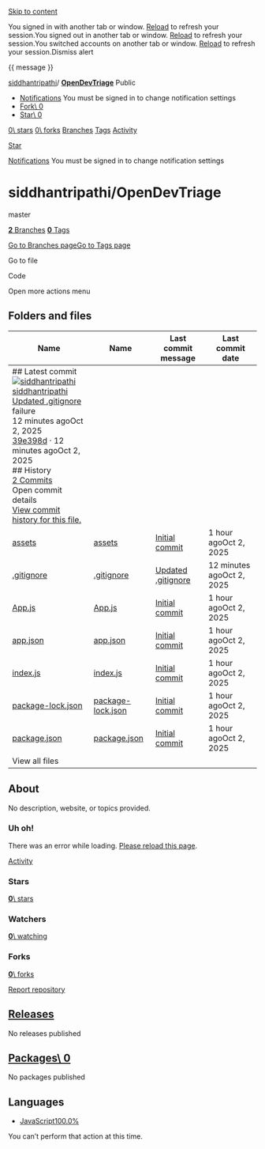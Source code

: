 [Skip to content](https://github.com/siddhantripathi/OpenDevTriage#start-of-content)

You signed in with another tab or window. [Reload](https://github.com/siddhantripathi/OpenDevTriage) to refresh your session.You signed out in another tab or window. [Reload](https://github.com/siddhantripathi/OpenDevTriage) to refresh your session.You switched accounts on another tab or window. [Reload](https://github.com/siddhantripathi/OpenDevTriage) to refresh your session.Dismiss alert

{{ message }}

[siddhantripathi](https://github.com/siddhantripathi)/ **[OpenDevTriage](https://github.com/siddhantripathi/OpenDevTriage)** Public

- [Notifications](https://github.com/login?return_to=%2Fsiddhantripathi%2FOpenDevTriage) You must be signed in to change notification settings
- [Fork\\
0](https://github.com/login?return_to=%2Fsiddhantripathi%2FOpenDevTriage)
- [Star\\
0](https://github.com/login?return_to=%2Fsiddhantripathi%2FOpenDevTriage)


[0\\
stars](https://github.com/siddhantripathi/OpenDevTriage/stargazers) [0\\
forks](https://github.com/siddhantripathi/OpenDevTriage/forks) [Branches](https://github.com/siddhantripathi/OpenDevTriage/branches) [Tags](https://github.com/siddhantripathi/OpenDevTriage/tags) [Activity](https://github.com/siddhantripathi/OpenDevTriage/activity)

[Star](https://github.com/login?return_to=%2Fsiddhantripathi%2FOpenDevTriage)

[Notifications](https://github.com/login?return_to=%2Fsiddhantripathi%2FOpenDevTriage) You must be signed in to change notification settings

# siddhantripathi/OpenDevTriage

master

[**2** Branches](https://github.com/siddhantripathi/OpenDevTriage/branches) [**0** Tags](https://github.com/siddhantripathi/OpenDevTriage/tags)

[Go to Branches page](https://github.com/siddhantripathi/OpenDevTriage/branches)[Go to Tags page](https://github.com/siddhantripathi/OpenDevTriage/tags)

Go to file

Code

Open more actions menu

## Folders and files

| Name | Name | Last commit message | Last commit date |
| --- | --- | --- | --- |
| ## Latest commit<br>[![siddhantripathi](https://avatars.githubusercontent.com/u/60621886?v=4&size=40)](https://github.com/siddhantripathi)[siddhantripathi](https://github.com/siddhantripathi/OpenDevTriage/commits?author=siddhantripathi)<br>[Updated .gitignore](https://github.com/siddhantripathi/OpenDevTriage/commit/39e398d1b085efe674aca8cabb82565a1242bc0a)<br>failure<br>12 minutes agoOct 2, 2025<br>[39e398d](https://github.com/siddhantripathi/OpenDevTriage/commit/39e398d1b085efe674aca8cabb82565a1242bc0a) · 12 minutes agoOct 2, 2025<br>## History<br>[2 Commits](https://github.com/siddhantripathi/OpenDevTriage/commits/master/) <br>Open commit details<br>[View commit history for this file.](https://github.com/siddhantripathi/OpenDevTriage/commits/master/) |
| [assets](https://github.com/siddhantripathi/OpenDevTriage/tree/master/assets "assets") | [assets](https://github.com/siddhantripathi/OpenDevTriage/tree/master/assets "assets") | [Initial commit](https://github.com/siddhantripathi/OpenDevTriage/commit/7640ace58e6b9bccd0bc2117d7bec2dff6391450 "Initial commit  Generated by create-expo-app 3.5.3.") | 1 hour agoOct 2, 2025 |
| [.gitignore](https://github.com/siddhantripathi/OpenDevTriage/blob/master/.gitignore ".gitignore") | [.gitignore](https://github.com/siddhantripathi/OpenDevTriage/blob/master/.gitignore ".gitignore") | [Updated .gitignore](https://github.com/siddhantripathi/OpenDevTriage/commit/39e398d1b085efe674aca8cabb82565a1242bc0a "Updated .gitignore") | 12 minutes agoOct 2, 2025 |
| [App.js](https://github.com/siddhantripathi/OpenDevTriage/blob/master/App.js "App.js") | [App.js](https://github.com/siddhantripathi/OpenDevTriage/blob/master/App.js "App.js") | [Initial commit](https://github.com/siddhantripathi/OpenDevTriage/commit/7640ace58e6b9bccd0bc2117d7bec2dff6391450 "Initial commit  Generated by create-expo-app 3.5.3.") | 1 hour agoOct 2, 2025 |
| [app.json](https://github.com/siddhantripathi/OpenDevTriage/blob/master/app.json "app.json") | [app.json](https://github.com/siddhantripathi/OpenDevTriage/blob/master/app.json "app.json") | [Initial commit](https://github.com/siddhantripathi/OpenDevTriage/commit/7640ace58e6b9bccd0bc2117d7bec2dff6391450 "Initial commit  Generated by create-expo-app 3.5.3.") | 1 hour agoOct 2, 2025 |
| [index.js](https://github.com/siddhantripathi/OpenDevTriage/blob/master/index.js "index.js") | [index.js](https://github.com/siddhantripathi/OpenDevTriage/blob/master/index.js "index.js") | [Initial commit](https://github.com/siddhantripathi/OpenDevTriage/commit/7640ace58e6b9bccd0bc2117d7bec2dff6391450 "Initial commit  Generated by create-expo-app 3.5.3.") | 1 hour agoOct 2, 2025 |
| [package-lock.json](https://github.com/siddhantripathi/OpenDevTriage/blob/master/package-lock.json "package-lock.json") | [package-lock.json](https://github.com/siddhantripathi/OpenDevTriage/blob/master/package-lock.json "package-lock.json") | [Initial commit](https://github.com/siddhantripathi/OpenDevTriage/commit/7640ace58e6b9bccd0bc2117d7bec2dff6391450 "Initial commit  Generated by create-expo-app 3.5.3.") | 1 hour agoOct 2, 2025 |
| [package.json](https://github.com/siddhantripathi/OpenDevTriage/blob/master/package.json "package.json") | [package.json](https://github.com/siddhantripathi/OpenDevTriage/blob/master/package.json "package.json") | [Initial commit](https://github.com/siddhantripathi/OpenDevTriage/commit/7640ace58e6b9bccd0bc2117d7bec2dff6391450 "Initial commit  Generated by create-expo-app 3.5.3.") | 1 hour agoOct 2, 2025 |
| View all files |

## About

No description, website, or topics provided.


### Uh oh!

There was an error while loading. [Please reload this page](https://github.com/siddhantripathi/OpenDevTriage).

[Activity](https://github.com/siddhantripathi/OpenDevTriage/activity)

### Stars

[**0**\\
stars](https://github.com/siddhantripathi/OpenDevTriage/stargazers)

### Watchers

[**0**\\
watching](https://github.com/siddhantripathi/OpenDevTriage/watchers)

### Forks

[**0**\\
forks](https://github.com/siddhantripathi/OpenDevTriage/forks)

[Report repository](https://github.com/contact/report-content?content_url=https%3A%2F%2Fgithub.com%2Fsiddhantripathi%2FOpenDevTriage&report=siddhantripathi+%28user%29)

## [Releases](https://github.com/siddhantripathi/OpenDevTriage/releases)

No releases published

## [Packages\  0](https://github.com/users/siddhantripathi/packages?repo_name=OpenDevTriage)

No packages published

## Languages

- [JavaScript100.0%](https://github.com/siddhantripathi/OpenDevTriage/search?l=javascript)

You can’t perform that action at this time.
